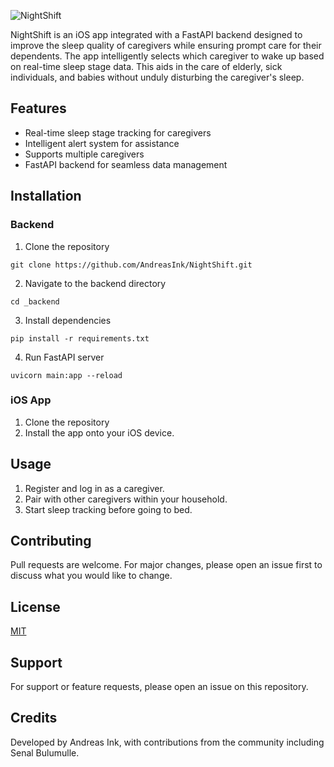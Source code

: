 ![NightShift](https://github.com/AndreasInk/NightShift/assets/67549402/274d0eb0-2676-41f7-8ca8-5e467ad33f09)


NightShift is an iOS app integrated with a FastAPI backend designed to improve the sleep quality of caregivers while ensuring prompt care for their dependents. The app intelligently selects which caregiver to wake up based on real-time sleep stage data. This aids in the care of elderly, sick individuals, and babies without unduly disturbing the caregiver's sleep.

## Features

- Real-time sleep stage tracking for caregivers
- Intelligent alert system for assistance
- Supports multiple caregivers
- FastAPI backend for seamless data management

## Installation

### Backend

1. Clone the repository

```other
git clone https://github.com/AndreasInk/NightShift.git
```

2. Navigate to the backend directory

```other
cd _backend
```

3. Install dependencies

```other
pip install -r requirements.txt
```

4. Run FastAPI server

```other
uvicorn main:app --reload
```

### iOS App

1. Clone the repository
2. Install the app onto your iOS device.

## Usage

1. Register and log in as a caregiver.
2. Pair with other caregivers within your household.
3. Start sleep tracking before going to bed.

## Contributing

Pull requests are welcome. For major changes, please open an issue first to discuss what you would like to change.

## License

[MIT](https://choosealicense.com/licenses/mit/)

## Support

For support or feature requests, please open an issue on this repository.

## Credits

Developed by Andreas Ink, with contributions from the community including Senal Bulumulle.

